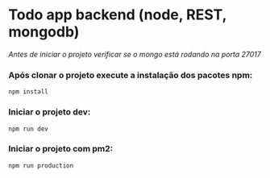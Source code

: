# Todo app backend (node, REST, mongodb)

*Antes de iniciar o projeto verificar se o mongo está rodando na porta 27017*	

### Após clonar o projeto execute a instalação dos pacotes npm:

```npm install```

### Iniciar o projeto dev:

```npm run dev```

### Iniciar o projeto com pm2:

```npm run production```
